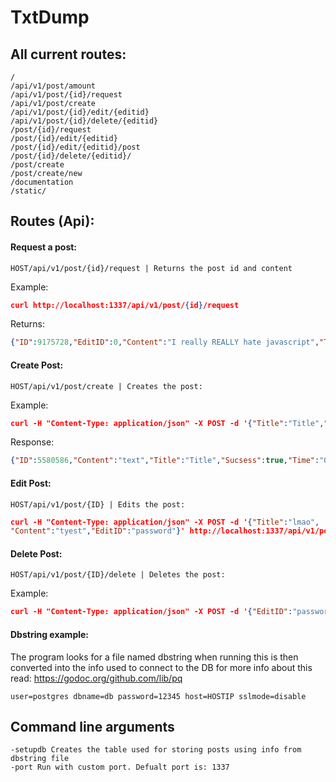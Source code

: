 # TxtDump
## All current routes:
```
/
/api/v1/post/amount
/api/v1/post/{id}/request
/api/v1/post/create
/api/v1/post/{id}/edit/{editid}
/api/v1/post/{id}/delete/{editid}
/post/{id}/request
/post/{id}/edit/{editid}
/post/{id}/edit/{editid}/post
/post/{id}/delete/{editid}/
/post/create
/post/create/new
/documentation
/static/
```
## Routes (Api):
#### Request a post:
```
HOST/api/v1/post/{id}/request | Returns the post id and content 
```
Example:
```json
curl http://localhost:1337/api/v1/post/{id}/request
```
Returns:
```json
{"ID":9175728,"EditID":0,"Content":"I really REALLY hate javascript","Title":"Dette e ein title","Sucsess":true,"Time":"2017-12-27T00:00:00Z"}
```
#### Create Post:
```
HOST/api/v1/post/create | Creates the post:
```
Example:
```json
curl -H "Content-Type: application/json" -X POST -d '{"Title":"Title","Content":"text","EditID":"password"}' http://localhost:1337/api/v1/post/create
```
Response:
```json
{"ID":5580586,"Content":"text","Title":"Title","Sucsess":true,"Time":"0001-01-01T00:00:00Z"}
```
#### Edit Post:
```
HOST/api/v1/post/{ID} | Edits the post:
```
```json
curl -H "Content-Type: application/json" -X POST -d '{"Title":"lmao",
"Content":"tyest","EditID":"password"}' http://localhost:1337/api/v1/post/4750794/edit
```
#### Delete Post:
```
HOST/api/v1/post/{ID}/delete | Deletes the post:
```
Example:
```json
curl -H "Content-Type: application/json" -X POST -d '{"EditID":"password"}' http://localhost:1337/api/v1/post/4750794/delete
```
#### Dbstring example:
The program looks for a file named dbstring when running this is then converted into the info used to connect to the DB for more info about this read: https://godoc.org/github.com/lib/pq
```
user=postgres dbname=db password=12345 host=HOSTIP sslmode=disable
```
## Command line arguments
```
-setupdb Creates the table used for storing posts using info from dbstring file
-port Run with custom port. Defualt port is: 1337
```